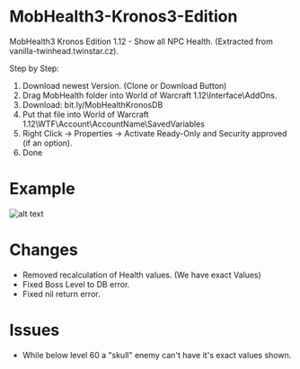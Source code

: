 # MobHealth3-Kronos3-Edition
MobHealth3 Kronos Edition 1.12 - Show all NPC Health. (Extracted from vanilla-twinhead.twinstar.cz).

Step by Step:

1. Download newest Version. (Clone or Download Button)
2. Drag MobHealth folder into World of Warcraft 1.12\Interface\AddOns.
3. Download: bit.ly/MobHealthKronosDB
4. Put that file into World of Warcraft 1.12\WTF\Account\AccountName\SavedVariables
5. Right Click -> Properties -> Activate Ready-Only and Security approved (if an option).
6. Done

# Example
![alt text](https://i.imgur.com/MtMUjIQ.png)

# Changes
- Removed recalculation of Health values. (We have exact Values)
- Fixed Boss Level to DB error.
- Fixed nil return error.

# Issues
- While below level 60 a "skull" enemy can't have it's exact values shown.

